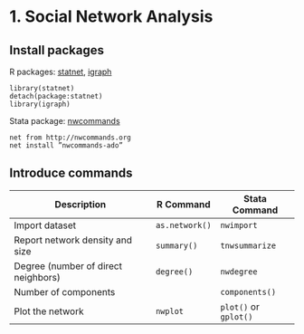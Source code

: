 
# 1. Social Network Analysis 

## Install packages 

R packages: [statnet](https://statnet.org/), [igraph](https://igraph.org/)

```
library(statnet)
detach(package:statnet)
library(igraph)
```

Stata package: [nwcommands](http://nwcommands.org)
```
net from http://nwcommands.org
net install ”nwcommands-ado”
```

## Introduce commands

| Description | R Command | Stata Command |
| --- | --- | --- |
| Import dataset | `as.network()` | `nwimport`
| Report network density and size| `summary()` | `tnwsummarize` |
| Degree (number of direct neighbors) | `degree()` |`nwdegree`|
| Number of components| |`components()`|
| Plot the network| `nwplot` |`plot()` or `gplot()`|
